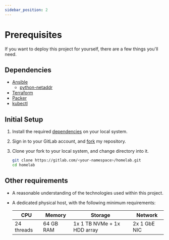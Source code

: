 ```yaml
---
sidebar_position: 2
---
```


# Prerequisites

If you want to deploy this project for yourself, there are a few things you'll
 need.

## Dependencies

- [Ansible](https://www.ansible.com/)
  - [python-netaddr](https://pypi.org/project/netaddr)
- [Terraform](https://www.terraform.io/)
- [Packer](https://www.packer.io/)
- [kubectl](https://kubernetes.io/docs/reference/kubectl/)

## Initial Setup

1. Install the required [dependencies](#dependencies) on your local system.

1. Sign in to your GitLab account, and
   [fork](https://gitlab.com/ralgar/homelab/-/forks/new) my repository.

1. Clone your fork to your local system, and change directory into it.

   ```sh
   git clone https://gitlab.com/<your-namespace>/homelab.git
   cd homelab
   ```

## Other requirements

- A reasonable understanding of the technologies used within this project.
- A dedicated physical host, with the following minimum requirements:

  | CPU        | Memory    | Storage                       | Network      |
  |------------|-----------|-------------------------------|--------------|
  | 24 threads | 64 GB RAM | 1x 1 TB NVMe + 1x HDD array   | 2x 1 GbE NIC |
